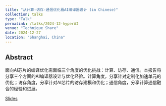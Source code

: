 ```yaml
---
title: "从计算-访存-通信优化看AI编译器设计 (in Chinese)"
collection: talks
type: "Talk"
permalink: /talks/2024-12-hyperAI
venue: "Technique Share"
date: 2024-12-27
location: "Shanghai, China"
---
```


## Abstract
面向AI芯片的编译优化需面临三个角度的优化挑战：计算、访存、通信。本报告将分享三个方面的AI编译器设计与优化经验。计算角度，分享针对定制化加速单元的优化；访存角度，分享针对AI芯片的访存建模和优化；通信角度，分享计算通信融合的经验和进展。

[Slides](../files/hyperAI-tech-share-zhengsize.pdf)
